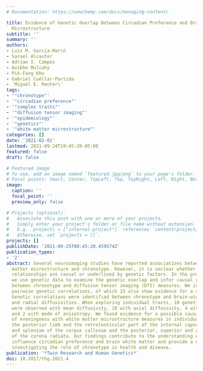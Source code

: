 ```yaml
---
# Documentation: https://wowchemy.com/docs/managing-content/

title: Evidence of Genetic Overlap Between Circadian Preference and Brain White Matter
  Microstructure
subtitle: ''
summary: ''
authors:
- Luis M. García-Mar\ń
- Sarael Alcauter
- Adrian I. Campos
- Aoibhe Mulcahy
- Pik-Fang Kho
- Gabriel Cuéllar-Partida
- ́ Miguel E. Renter\'
tags:
- '"chronotype"'
- '"circadian preference"'
- '"complex traits"'
- '"diffusion tensor imaging"'
- '"epidemiology"'
- '"genetics"'
- '"white matter microstructure"'
categories: []
date: '2021-02-01'
lastmod: 2021-09-24T19:45:20-05:00
featured: false
draft: false

# Featured image
# To use, add an image named `featured.jpg/png` to your page's folder.
# Focal points: Smart, Center, TopLeft, Top, TopRight, Left, Right, BottomLeft, Bottom, BottomRight.
image:
  caption: ''
  focal_point: ''
  preview_only: false

# Projects (optional).
#   Associate this post with one or more of your projects.
#   Simply enter your project's folder or file name without extension.
#   E.g. `projects = ["internal-project"]` references `content/project/deep-learning/index.md`.
#   Otherwise, set `projects = []`.
projects: []
publishDate: '2021-09-25T00:45:20.459574Z'
publication_types:
- '2'
abstract: Several neuroimaging studies have reported associations between brain white
  matter microstructure and chronotype. However, it is unclear whether those phenotypic
  relationships are causal or underlined by genetic factors. In the present study,
  we use genetic data to examine the genetic overlap and infer causal relationships
  between chronotype and diffusion tensor imaging (DTI) measures. We identify 29 significant
  pairwise genetic correlations, of which 13 also show evidence for a causal association.
  Genetic correlations were identified between chronotype and brain-wide mean, axial
  and radial diffusivities. When exploring individual tracts, 10 genetic correlations
  were observed with mean diffusivity, 10 with axial diffusivity, 4 with radial diffusivity
  and 2 with mode of anisotropy. We found evidence for a possible causal association
  of eveningness with white matter microstructure measures in individual tracts including
  the posterior limb and the retrolenticular part of the internal capsule; the genu
  and splenium of the corpus callosum and the posterior, superior and anterior regions
  of the corona radiata. Our findings contribute to the understanding of how genes
  influence circadian preference and brain white matter and provide a new avenue for
  investigating the role of chronotype in health and disease.
publication: '*Twin Research and Human Genetics*'
doi: 10.1017/thg.2021.4
---
```

